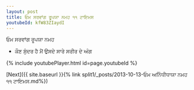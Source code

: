 ```yaml
---
layout: post
title: ਓਮ ਸਰਵਾਂਗ ਰੂਪਯਾ ਨਮਹ ੧੧ ਟਾਇਮਸ
youtubeId: kfW83ZIaydI
---
```

 
 
 ਓਮ ਸਰਵਾਂਗ ਰੂਪਯਾ ਨਮਹ  
 
 -  ਕੌਣ ਸੁੰਦਰ ਹੈ ਮੈਂ ਉਸਦੇ ਸਾਰੇ ਸਰੀਰ ਦੇ ਅੰਗ 
 
  
 
  
 
 
 
 
 
 


{% include youtubePlayer.html id=page.youtubeId %}
 
[Next]({{ site.baseurl }}{% link  split1/_posts/2013-10-13-ਓਮ ਅਨਿੰਧੀਧਾਯਾ ਨਮਹ ੧੧ ਟਾਇਮਸ.md%})
 
